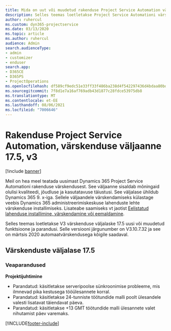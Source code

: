 ```yaml
---
title: Mida on uut või muudetud rakenduse Project Service Automation värskenduse väljaandes 17.5, Hotfix, V3
description: Selles teemas loetletakse Project Service Automationi värskenduse väljalaske 17.5, V3 saadaolevaid funktsioone ja parandusi.
author: ruhercul
ms.custom: dyn365-projectservice
ms.date: 03/13/2020
ms.topic: article
ms.author: ruhercul
audience: Admin
search.audienceType:
- admin
- customizer
- enduser
search.app:
- D365CE
- D365PS
- ProjectOperations
ms.openlocfilehash: df589cf9edc51e33ff33f486ba238d4f542297436d4bdaa80bd8af59b65e7481
ms.sourcegitcommit: 7f8d1e7a16af769adb43d1877c28fdce53975db8
ms.translationtype: MT
ms.contentlocale: et-EE
ms.lasthandoff: 08/06/2021
ms.locfileid: "7006646"
---
```

# <a name="project-service-automation-update-release-175-v3"></a>Rakenduse Project Service Automation, värskenduse väljaanne 17.5, v3

[!include [banner](../includes/psa-now-project-operations.md)]

Meil on hea meel teatada uusimast Dynamics 365 Project Service Automationi rakenduse värskendusest. See väljaanne sisaldab mõningaid olulisi kvaliteedi, jõudluse ja kasutatavuse täiustusi.  See väljalase ühildub Dynamics 365 9. x-iga. Sellele väljaandele värskendamiseks külastage veebis Dynamics 365 administreerimiskeskuse lahenduste lehte värskenduse installimiseks. Lisateabe saamiseks vt jaotist [Eelistatud lahenduse installimine, värskendamine või eemaldamine](/power-platform/admin/install-remove-preferred-solution).

Selles teemas loetletakse V3 värskenduse väljalaske 17.5 uusi või muudetud funktsioone ja parandusi. Selle versiooni järgunumber on V3.10.7.32 ja see on märtsis 2020 automaatvärskendusega kõigile saadaval.


## <a name="update-release-175"></a>Värskenduste väljalase 17.5

### <a name="bug-fixes"></a>Veaparandused


**Projektijuhtimine**

- Parandatud: käsitletakse serveripoolse sünkroonimise probleeme, mis ilmnevad pika kestusega tööülesannete korral.
- Parandatud: käsitletakse 24-tunniste töötundide malli poolt ülesandele valesti lisatavat täiendavat päeva.
- Parandatud: käsitletakse +13 GMT töötundide malli ülesannete valet nihutamist päev varemaks.



[!INCLUDE[footer-include](../includes/footer-banner.md)]
